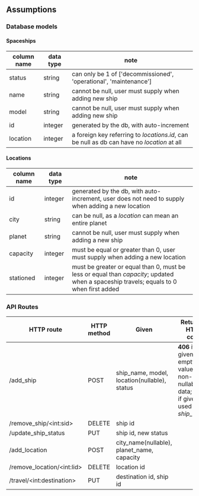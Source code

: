 ## Assumptions

### Database models

#### Spaceships

| column name | data type | note                                                         |
| ----------- | --------- | ------------------------------------------------------------ |
| status      | string    | can only be 1 of ['decommissioned', 'operational', 'maintenance'] |
| name        | string    | cannot be null, user must supply when adding new ship        |
| model       | string    | cannot be null, user must supply when adding new ship        |
| id          | integer   | generated by the db,  with auto-increment                    |
| location    | integer   | a foreign key referring to *locations.id*, can be null as db can have no *location* at all |

#### Locations

| column name | data type | note                                                         |
| ----------- | --------- | ------------------------------------------------------------ |
| id          | integer   | generated by the db,  with auto-increment, user does not need to supply when adding a new location |
| city        | string    | can be null, as a *location* can mean an entire planet       |
| planet      | string    | cannot be null, user must supply when adding a new ship      |
| capacity    | integer   | must be equal or greater than 0, user must supply when adding a new location |
| stationed   | integer   | must be greater or equal than 0, must be less or equal than *capacity*; updated when a spaceship travels; equals to 0 when first added |





### API Routes

| HTTP route                   | HTTP method | Given                                        | Returned HTTP code                                           | Exception | Description |
| ---------------------------- | ----------- | -------------------------------------------- | ------------------------------------------------------------ | --------- | ----------- |
| /add_ship                    | POST        | ship_name, model, location(nullable), status | **406** if given empty value for non-nullable data; **406** if given used *ship_name*; |           |             |
| /remove_ship/\<int:sid\>     | DELETE      | ship id                                      |                                                              |           |             |
| /update_ship_status          | PUT         | ship id, new status                          |                                                              |           |             |
| /add_location                | POST        | city_name(nullable), planet_name, capacity   |                                                              |           |             |
| /remove_location/\<int:lid\> | DELETE      | location id                                  |                                                              |           |             |
| /travel/\<int:destination\>  | PUT         | destination id, ship id                      |                                                              |           |             |

